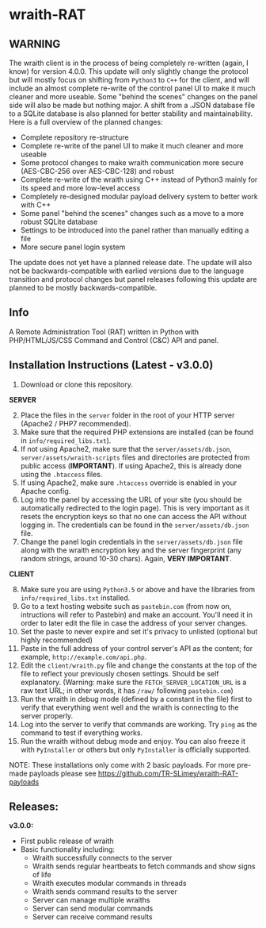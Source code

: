 # wraith-RAT

## WARNING
The wraith client is in the process of being completely re-written (again, I know) for version 4.0.0. This update will only slightly change the protocol but will mostly focus on shifting from `Python3` to `C++` for the client, and will include an almost complete re-write of the control panel UI to make it much cleaner and more useable. Some "behind the scenes" changes on the panel side will also be made but nothing major. A shift from a .JSON database file to a SQLite database is also planned for better stability and maintainability. Here is a full overview of the planned changes:

 - Complete repository re-structure
 - Complete re-write of the panel UI to make it much cleaner and more useable
 - Some protocol changes to make wraith communication more secure (AES-CBC-256 over AES-CBC-128) and robust
 - Complete re-write of the wraith using C++ instead of Python3 mainly for its speed and more low-level access
 - Completely re-designed modular payload delivery system to better work with C++
 - Some panel "behind the scenes" changes such as a move to a more robust SQLite database
 - Settings to be introduced into the panel rather than manually editing a file
 - More secure panel login system
 
 The update does not yet have a planned release date.
 The update will also not be backwards-compatible with earlied versions due to the language transition and protocol changes but panel releases following this update are planned to be mostly backwards-compatible.
 

## Info

A Remote Administration Tool (RAT) written in Python with 
PHP/HTML/JS/CSS Command and Control (C&amp;C) API and panel.

## Installation Instructions (Latest - v3.0.0)

1) Download or clone this repository.

**SERVER**

2) Place the files in the `server` folder in the root of your HTTP server (Apache2 / PHP7 recommended).
3) Make sure that the required PHP extensions are installed (can be found in `info/required_libs.txt`).
4) If not using Apache2, make sure that the `server/assets/db.json`, `server/assets/wraith-scripts` files and directories are protected from public access (**IMPORTANT**). If using Apache2, this is already done using the `.htaccess` files.
5) If using Apache2, make sure `.htaccess` override is enabled in your Apache config.
6) Log into the panel by accessing the URL of your site (you should be automatically redirected to the login page). This is very important as it resets the encryption keys so that no one can access the API without logging in. The credentials can be found in the `server/assets/db.json` file.
7) Change the panel login credentials in the `server/assets/db.json` file along with the wraith encryption key and the server fingerprint (any random strings, around 10-30 chars). Again, **VERY IMPORTANT**.

**CLIENT**

8) Make sure you are using `Python3.5` or above and have the libraries from `info/required_libs.txt` installed.
9) Go to a text hosting website such as `pastebin.com` (from now on, intructions will refer to Pastebin) and make an account. You'll need it in order to later edit the file in case the address of your server changes.
10) Set the paste to never expire and set it's privacy to unlisted (optional but highly recommended)
11) Paste in the full address of your control server's API as the content; for example, `http://example.com/api.php`.
12) Edit the `client/wraith.py` file and change the constants at the top of the file to reflect your previously chosen settings. Should be self explanatory. (Warning: make sure the `FETCH_SERVER_LOCATION_URL` is a raw text URL; in other words, it has `/raw/` following `pastebin.com`)
13) Run the wraith in debug mode (defined by a constant in the file) first to verify that everything went well and the wraith is connecting to the server properly.
14) Log into the server to verify that commands are working. Try `ping` as the command to test if everything works.
15) Run the wraith without debug mode and enjoy. You can also freeze it with `PyInstaller` or others but only `PyInstaller` is officially supported.

NOTE: These installations only come with 2 basic payloads. For more pre-made payloads please see https://github.com/TR-SLimey/wraith-RAT-payloads

## Releases:
**v3.0.0:**
- First public release of wraith
- Basic functionality including:
  - Wraith successfully connects to the server
  - Wraith sends regular heartbeats to fetch commands and show signs of life
  - Wraith executes modular commands in threads
  - Wraith sends command results to the server
  - Server can manage multiple wraiths
  - Server can send modular commands
  - Server can receive command results

